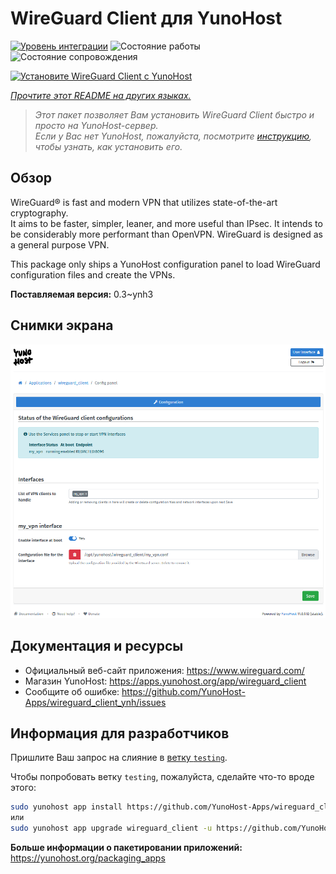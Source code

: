 <!--
Важно: этот README был автоматически сгенерирован <https://github.com/YunoHost/apps/tree/master/tools/readme_generator>
Он НЕ ДОЛЖЕН редактироваться вручную.
-->

# WireGuard Client для YunoHost

[![Уровень интеграции](https://apps.yunohost.org/badge/integration/wireguard_client)](https://ci-apps.yunohost.org/ci/apps/wireguard_client/)
![Состояние работы](https://apps.yunohost.org/badge/state/wireguard_client)
![Состояние сопровождения](https://apps.yunohost.org/badge/maintained/wireguard_client)

[![Установите WireGuard Client с YunoHost](https://install-app.yunohost.org/install-with-yunohost.svg)](https://install-app.yunohost.org/?app=wireguard_client)

*[Прочтите этот README на других языках.](./ALL_README.md)*

> *Этот пакет позволяет Вам установить WireGuard Client быстро и просто на YunoHost-сервер.*  
> *Если у Вас нет YunoHost, пожалуйста, посмотрите [инструкцию](https://yunohost.org/install), чтобы узнать, как установить его.*

## Обзор

WireGuard® is fast and modern VPN that utilizes state-of-the-art cryptography.  
It aims to be faster, simpler, leaner, and more useful than IPsec. It intends to be considerably more performant than OpenVPN. WireGuard is designed as a general purpose VPN.

This package only ships a YunoHost configuration panel to load WireGuard configuration files and create the VPNs.


**Поставляемая версия:** 0.3~ynh3

## Снимки экрана

![Снимок экрана WireGuard Client](./doc/screenshots/wireguard_client.png)

## Документация и ресурсы

- Официальный веб-сайт приложения: <https://www.wireguard.com/>
- Магазин YunoHost: <https://apps.yunohost.org/app/wireguard_client>
- Сообщите об ошибке: <https://github.com/YunoHost-Apps/wireguard_client_ynh/issues>

## Информация для разработчиков

Пришлите Ваш запрос на слияние в [ветку `testing`](https://github.com/YunoHost-Apps/wireguard_client_ynh/tree/testing).

Чтобы попробовать ветку `testing`, пожалуйста, сделайте что-то вроде этого:

```bash
sudo yunohost app install https://github.com/YunoHost-Apps/wireguard_client_ynh/tree/testing --debug
или
sudo yunohost app upgrade wireguard_client -u https://github.com/YunoHost-Apps/wireguard_client_ynh/tree/testing --debug
```

**Больше информации о пакетировании приложений:** <https://yunohost.org/packaging_apps>
